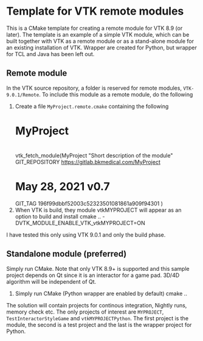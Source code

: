 # Template for VTK remote modules

This is a CMake template for creating a remote module for VTK 8.9 (or
later). The template is an example of a simple VTK module, which can
be built together with VTK as a remote module or as a stand-alone
module for an existing installation of VTK. Wrapper are created for
Python, but wrapper for TCL and Java has been left out.

## Remote module

In the VTK source repository, a folder is reserved for remote
modules, <code>VTK-9.0.1/Remote</code>. To include this module as a remote module, do the following

1. Create a file <code>MyProject.remote.cmake</code> containing the following
   #
   # MyProject
   #
   vtk_fetch_module(MyProject
     "Short description of the module"
     GIT_REPOSITORY https://gitlab.bkmedical.com/MyProject
     # May 28, 2021 v0.7
     GIT_TAG 196f99dbbf52003c52323501081861a909f94301
   )
2. When VTK is build, they module vtkMYPROJECT will appear as an option to build and install
   cmake .. -DVTK_MODULE_ENABLE_VTK_vtkMYPROJECT=ON

I have tested this only using VTK 9.0.1 and only the build phase.

## Standalone module (preferred)

Simply run CMake. Note that only VTK 8.9+ is supported and this sample
project depends on Qt since it is an interactor for a game pad. 3D/4D
algorithm will be independent of Qt.

1. Simply run CMake (Python wrapper are enabled by default)
   cmake ..

The solution will contain projects for continous integration, Nightly
runs, memory check etc. The only projects of interest are
<code>MYPROJECT</code>, <code>TestInteractorStyleGame</code> and
<code>vtkMYPROJECTPython</code>. The first project is the module, the
second is a test project and the last is the wrapper project for
Python.

